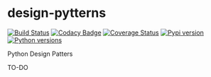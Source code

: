 # design-pytterns
[![Build Status](https://travis-ci.com/Alchemy-Meister/python-design-patterns.svg?branch=master)](https://travis-ci.com/Alchemy-Meister/python-design-patterns)
[![Codacy Badge](https://app.codacy.com/project/badge/Grade/b80dd14fda144c58b4d953f601a8ef03)](https://www.codacy.com/manual/jesusesma/python-design-patterns?utm_source=github.com&amp;utm_medium=referral&amp;utm_content=Alchemy-Meister/python-design-patterns&amp;utm_campaign=Badge_Grade)
[![Coverage Status](https://coveralls.io/repos/github/Alchemy-Meister/python-design-patterns/badge.svg?branch=master)](https://coveralls.io/github/Alchemy-Meister/python-design-patterns?branch=master)
[![Pypi version](https://img.shields.io/pypi/v/design-pytterns.svg)](https://pypi.org/pypi/design-pytterns/)
[![Python versions](https://img.shields.io/pypi/pyversions/design-pytterns.svg)](https://pypi.python.org/pypi/design-pytterns/)

Python Design Patters

TO-DO
